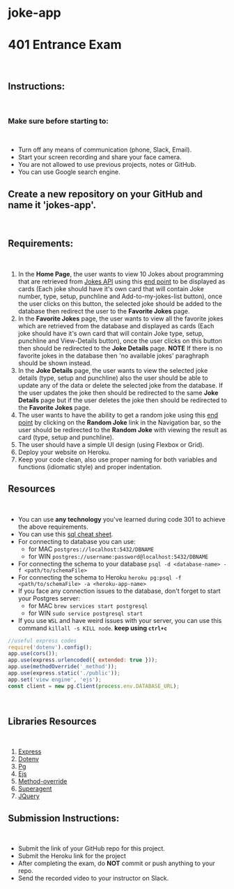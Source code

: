 # joke-app
# 401 Entrance Exam
​
## Instructions:
​
### Make sure before starting to:
​
- Turn off any means of communication (phone, Slack, Email).
- Start your screen recording and share your face camera.
- You are not allowed to use previous projects, notes or GitHub.
- You can use Google search engine.
​
## Create a new repository on your GitHub and name it 'jokes-app'.
​
## Requirements:
​
1. In the **Home Page**, the user wants to view 10 Jokes about programming that are retrieved from [Jokes API](https://github.com/15Dkatz/official_joke_api) using this [end point](https://official-joke-api.appspot.com/jokes/programming/ten) to be displayed as cards (Each joke should have it's own card that will contain Joke number, type, setup, punchline and Add-to-my-jokes-list button), once the user clicks on this button, the selected joke should be added to the database then redirect the user to the **Favorite Jokes** page.
​
1. In the **Favorite Jokes** page, the user wants to view all the favorite jokes which are retrieved from the database and displayed as cards (Each joke should have it's own card that will contain Joke type, setup, punchline and View-Details button), once the user clicks on this button then should be redirected to the **Joke Details** page.
**NOTE** If there is no favorite jokes in the database then 'no available jokes' paraghraph should be shown instead.
​
1. In the **Joke Details** page, the user wants to view the selected joke details (type, setup and punchline) also the user should be able to update any of the data or delete the selected joke from the database. If the user updates the joke then should be redirected to the same **Joke Details** page but if the user deletes the joke then should be redirected to the **Favorite Jokes** page.
​
1. The user wants to have the ability to get a random joke using this [end point](https://official-joke-api.appspot.com/jokes/programming/random) by clicking on the **Random Joke** link in the Navigation bar, so the user should be redirected to the **Random Joke** with viewing the result as card (type, setup and punchline).
​
1. The user should have a simple UI design (using Flexbox or Grid).
​
1. Deploy your website on Heroku.
​
1. Keep your code clean, also use proper naming for both variables and functions (idiomatic style) and proper indentation.
​
## Resources
​
- You can use **any technology** you've learned during code 301 to achieve the above requirements.
- You can use this [sql cheat sheet](https://www.sqltutorial.org/sql-cheat-sheet/).
- For connecting to database you can use:
  - for MAC `postgres://localhost:5432/DBNAME`
  - for WIN `postgres://username:password@localhost:5432/DBNAME`
- For connecting the schema to your database `psql -d <database-name> -f <path/to/schemaFile>`
- For connecting the schema to Heroku `heroku pg:psql -f <path/to/schemaFile> -a <heroku-app-name>`
- If you face any connection issues to the database, don't forget to start your Postgres server:
  - for MAC `brew services start postgresql`
  - for WIN `sudo service postgresql start`
- If you use `WSL` and have weird issues with your server, you can use this command `killall -s KILL node`. **keep using `ctrl+c`**
​
```Javascript
//useful express codes
require('dotenv').config();
app.use(cors());
app.use(express.urlencoded({ extended: true }));
app.use(methodOverride('_method'));
app.use(express.static('./public'));
app.set('view engine', 'ejs');
const client = new pg.Client(process.env.DATABASE_URL);
```
​
## Libraries Resources
​
1. [Express](https://www.npmjs.com/package/express)
1. [Dotenv](https://www.npmjs.com/package/dotenv)
1. [Pg](https://node-postgres.com/)
1. [Ejs](https://www.npmjs.com/package/ejs)
1. [Method-override](https://www.npmjs.com/package/method-override)
1. [Superagent](https://www.npmjs.com/package/superagent)
1. [JQuery](https://code.jquery.com/)
​
## Submission Instructions:
​
- Submit the link of your GitHub repo for this project.
- Submit the Heroku link for the project
- After completing the exam, do **NOT** commit or push anything to your repo.
- Send the recorded video to your instructor on Slack.